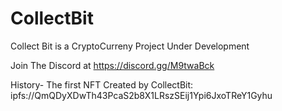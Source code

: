 # CollectBit


Collect Bit is a CryptoCurreny Project Under Development

Join The Discord at https://discord.gg/M9twaBck


History- The first NFT Created by CollectBit:   ipfs://QmQDyXDwTh43PcaS2b8X1LRszSEij1Ypi6JxoTReY1Gyhu
